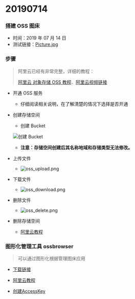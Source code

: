 # 20190714

### 搭建 OSS 图床

- 时间：2019 年 07 月 14 日
- 测试链接：[Picture.jpg](https://mortre-images.oss-cn-beijing.aliyuncs.com/737487.png?Expires=1563101273&OSSAccessKeyId=TMP.hWTvydxy3pNRymz4LUr4v46NTV6UxQ2YiGqWgHJPbM1BcnRaF2wDBe5yyHBd7L8gwMkSPUEu2bsSVLTmK5bUvwvCUVZCHw33rZWQUoTpUQ3LqpXYNZkzfu9yLkoQam.tmp&Signature=%2FUECAwz7hDXzEOFok5Po0vd%2B1j8%3D)

### 步骤

> 阿里云已经有非常完整，详细的教程：
>
> [阿里云 对象存储 OSS 教程](https://help.aliyun.com/document_detail/31883.html?spm=a2c4g.11186623.6.566.327b7f85jsYttr)、[阿里云视频链接](https://help.aliyun.com/document_detail/31883.html?spm=a2c4g.11186623.6.566.310528bcZIUbSZ)

- 开通 OSS 服务

  - 仔细阅读相关说明，在了解清楚的情况下选择是否开通

- 创建存储空间

  - 创建 Bucket

  ![创建 Bucket](https://mortre-images.oss-cn-beijing.aliyuncs.com/OSS/20190714173033_Bucket.jpg)

  - **注意：存储空间创建后其名称地域和存储类型无法修改。**

- 上传文件

  - ![oss_upload.png](https://mortre-images.oss-cn-beijing.aliyuncs.com/OSS/20190714173617_oss_upload.png)

- 下载文件

  - ![oss_download.png](https://mortre-images.oss-cn-beijing.aliyuncs.com/OSS/20190714173829_oss_download.png)

- 删除文件

  - ![oss_delete.png](https://mortre-images.oss-cn-beijing.aliyuncs.com/OSS/20190714174018_oss_delete.png)

- 删除存储空间

  - [阿里云教程](https://help.aliyun.com/document_detail/31889.html?spm=a2c4g.11186623.2.19.68c21c62bIOKn9#task-pkl-qdp-tdb)



### 图形化管理工具 ossbrowser

> 可以通过图形化根据管理图床应用

- [下载链接](https://help.aliyun.com/document_detail/61872.html?spm=a2c4g.11186623.2.20.68c21c62W1CfpE#concept-xmg-h33-wdb)

- [阿里云教程](https://help.aliyun.com/document_detail/53045.html?spm=a2c4g.11186623.2.19.37f61144Im19MH#concept-53045-zh)
- [创建AccessKey](https://help.aliyun.com/document_detail/53045.html?spm=a2c4g.11186623.2.19.37f61144Im19MH#concept-53045-zh)